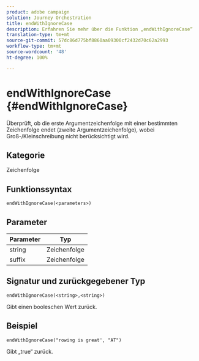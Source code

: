 ```yaml
---
product: adobe campaign
solution: Journey Orchestration
title: endWithIgnoreCase
description: Erfahren Sie mehr über die Funktion „endWithIgnoreCase“
translation-type: tm+mt
source-git-commit: 57dc86d775bf8860aa09300cf2432d70c62a2993
workflow-type: tm+mt
source-wordcount: '48'
ht-degree: 100%

---
```



# endWithIgnoreCase {#endWithIgnoreCase}

Überprüft, ob die erste Argumentzeichenfolge mit einer bestimmten Zeichenfolge endet (zweite Argumentzeichenfolge), wobei Groß-/Kleinschreibung nicht berücksichtigt wird.

## Kategorie

Zeichenfolge

## Funktionssyntax

`endWithIgnoreCase(<parameters>)`

## Parameter

| Parameter | Typ |
|-----------|------------------|
| string | Zeichenfolge |
| suffix | Zeichenfolge |

## Signatur und zurückgegebener Typ

`endWithIgnoreCase(<string>,<string>)`

Gibt einen booleschen Wert zurück.

## Beispiel

`endWithIgnoreCase("rowing is great', "AT")`

Gibt „true“ zurück.
